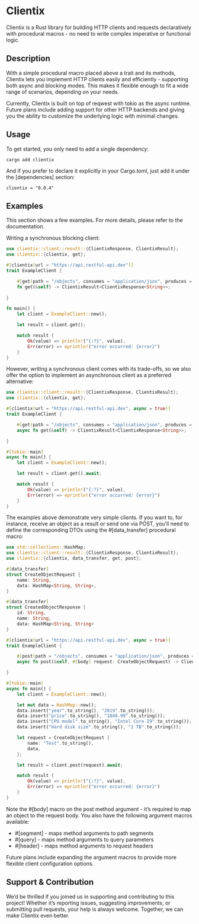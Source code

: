 # Clientix

Clientix is a Rust library for building HTTP clients and requests declaratively with procedural macros - no need to write complex imperative or functional logic.

## Description

With a simple procedural macro placed above a trait and its methods, Clientix lets you implement HTTP clients easily and efficiently - supporting both async and blocking modes. This makes it flexible enough to fit a wide range of scenarios, depending on your needs.

Currently, Clientix is built on top of reqwest with tokio as the async runtime. Future plans include adding support for other HTTP backends and giving you the ability to customize the underlying logic with minimal changes.

## Usage

To get started, you only need to add a single dependency:
```
cargo add clientix
```
And if you prefer to declare it explicitly in your Cargo.toml, just add it under the [dependencies] section:
```
clientix = "0.0.4"
```

## Examples

This section shows a few examples. For more details, please refer to the documentation.

Writing a synchronous blocking client:
```rust
use clientix::client::result::{ClientixResponse, ClientixResult};
use clientix::{clientix, get};

#[clientix(url = "https://api.restful-api.dev")]
trait ExampleClient {

    #[get(path = "/objects", consumes = "application/json", produces = "application/json")]
    fn get(&self) -> ClientixResult<ClientixResponse<String>>;
    
}

fn main() {
    let client = ExampleClient::new();

    let result = client.get();

    match result {
        Ok(value) => println!("{:?}", value),
        Err(error) => eprintln!("error occurred: {error}")
    }
}
```

However, writing a synchronous client comes with its trade-offs, so we also offer the option to implement an asynchronous client as a preferred alternative:
```rust
use clientix::client::result::{ClientixResponse, ClientixResult};
use clientix::{clientix, get};

#[clientix(url = "https://api.restful-api.dev", async = true)]
trait ExampleClient {

    #[get(path = "/objects", consumes = "application/json", produces = "application/json")]
    async fn get(&self) -> ClientixResult<ClientixResponse<String>>;

}

#[tokio::main]
async fn main() {
    let client = ExampleClient::new();

    let result = client.get().await;

    match result {
        Ok(value) => println!("{:?}", value),
        Err(error) => eprintln!("error occurred: {error}")
    }
}
```

The examples above demonstrate very simple clients. If you want to, for instance, receive an object as a result or send one via POST, you'll need to define the corresponding DTOs using the #[data_transfer] procedural macro:
```rust
use std::collections::HashMap;
use clientix::client::result::{ClientixResponse, ClientixResult};
use clientix::{clientix, data_transfer, get, post};

#[data_transfer]
struct CreateObjectRequest {
    name: String,
    data: HashMap<String, String>,
}

#[data_transfer]
struct CreatedObjectResponse {
    id: String,
    name: String,
    data: HashMap<String, String>
}

#[clientix(url = "https://api.restful-api.dev", async = true)]
trait ExampleClient {

    #[post(path = "/objects", consumes = "application/json", produces = "application/json")]
    async fn post(&self, #[body] request: CreateObjectRequest) -> ClientixResult<ClientixResponse<CreatedObjectResponse>>;

}

#[tokio::main]
async fn main() {
    let client = ExampleClient::new();

    let mut data = HashMap::new();
    data.insert("year".to_string(), "2019".to_string());
    data.insert("price".to_string(), "1849.99".to_string());
    data.insert("CPU model".to_string(), "Intel Core I9".to_string());
    data.insert("Hard disk size".to_string(), "1 TB".to_string());

    let request = CreateObjectRequest {
        name: "Test".to_string(),
        data,
    };

    let result = client.post(request).await;

    match result {
        Ok(value) => println!("{:?}", value),
        Err(error) => eprintln!("error occurred: {error}")
    }
}
```

Note the #[body] macro on the post method argument - it’s required to map an object to the request body. You also have the following argument macros available:
- #[segment] - maps method arguments to path segments
- #[query] - maps method arguments to query parameters
- #[header] - maps method arguments to request headers

Future plans include expanding the argument macros to provide more flexible client configuration options.

## Support & Contribution

We’d be thrilled if you joined us in supporting and contributing to this project! Whether it’s reporting issues, suggesting improvements, or submitting pull requests, your help is always welcome. Together, we can make Clientix even better.
